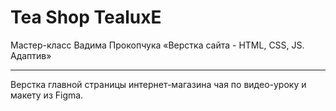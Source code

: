 # Tea Shop TealuxE
Мастер-класс Вадима Прокопчука «Верстка сайта - HTML, CSS, JS. Адаптив»

---

Верстка главной страницы интернет-магазина чая по видео-уроку и макету из Figma.
